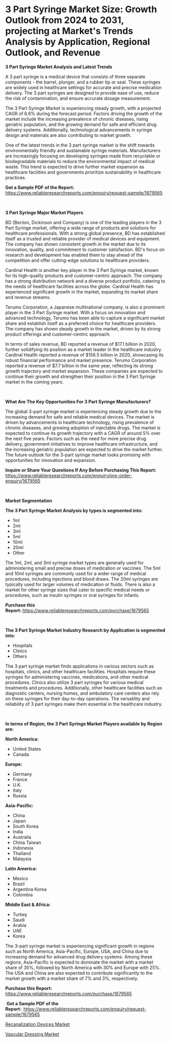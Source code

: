 <p><h1>3 Part Syringe Market Size: Growth Outlook from 2024 to 2031, projecting at Market's Trends Analysis by Application, Regional Outlook, and Revenue</h1></p><p><strong>3 Part Syringe Market Analysis and Latest Trends</strong></p>
<p><p>A 3 part syringe is a medical device that consists of three separate components - the barrel, plunger, and a rubber tip or seal. These syringes are widely used in healthcare settings for accurate and precise medication delivery. The 3 part syringes are designed to provide ease of use, reduce the risk of contamination, and ensure accurate dosage measurement.</p><p>The 3 Part Syringe Market is experiencing steady growth, with a projected CAGR of 6.6% during the forecast period. Factors driving the growth of the market include the increasing prevalence of chronic diseases, rising geriatric population, and the growing demand for safe and efficient drug delivery systems. Additionally, technological advancements in syringe design and materials are also contributing to market growth.</p><p>One of the latest trends in the 3 part syringe market is the shift towards environmentally friendly and sustainable syringe materials. Manufacturers are increasingly focusing on developing syringes made from recyclable or biodegradable materials to reduce the environmental impact of medical waste. This trend is expected to drive further market expansion as healthcare facilities and governments prioritize sustainability in healthcare practices.</p></p>
<p><strong>Get a Sample PDF of the Report:&nbsp;</strong> <a href="https://www.reliableresearchreports.com/enquiry/request-sample/1679565">https://www.reliableresearchreports.com/enquiry/request-sample/1679565</a></p>
<p>&nbsp;</p>
<p><strong>3 Part Syringe Major Market Players</strong></p>
<p><p>BD (Becton, Dickinson and Company) is one of the leading players in the 3 Part Syringe market, offering a wide range of products and solutions for healthcare professionals. With a strong global presence, BD has established itself as a trusted and reliable provider of medical devices and equipment. The company has shown consistent growth in the market due to its innovation, quality, and commitment to customer satisfaction. BD's focus on research and development has enabled them to stay ahead of the competition and offer cutting-edge solutions to healthcare providers.</p><p>Cardinal Health is another key player in the 3 Part Syringe market, known for its high-quality products and customer-centric approach. The company has a strong distribution network and a diverse product portfolio, catering to the needs of healthcare facilities across the globe. Cardinal Health has experienced significant growth in the market, expanding its market share and revenue streams.</p><p>Terumo Corporation, a Japanese multinational company, is also a prominent player in the 3 Part Syringe market. With a focus on innovation and advanced technology, Terumo has been able to capture a significant market share and establish itself as a preferred choice for healthcare providers. The company has shown steady growth in the market, driven by its strong product offerings and customer-centric approach.</p><p>In terms of sales revenue, BD reported a revenue of $17.1 billion in 2020, further solidifying its position as a market leader in the healthcare industry. Cardinal Health reported a revenue of $156.5 billion in 2020, showcasing its robust financial performance and market presence. Terumo Corporation reported a revenue of $7.7 billion in the same year, reflecting its strong growth trajectory and market expansion. These companies are expected to continue their growth and strengthen their position in the 3 Part Syringe market in the coming years.</p></p>
<p>&nbsp;</p>
<p><strong>What Are The Key Opportunities For 3 Part Syringe Manufacturers?</strong></p>
<p><p>The global 3-part syringe market is experiencing steady growth due to the increasing demand for safe and reliable medical devices. The market is driven by advancements in healthcare technology, rising prevalence of chronic diseases, and growing adoption of injectable drugs. The market is expected to continue its growth trajectory with a CAGR of around 5% over the next five years. Factors such as the need for more precise drug delivery, government initiatives to improve healthcare infrastructure, and the increasing geriatric population are expected to drive the market further. The future outlook for the 3-part syringe market looks promising with opportunities for innovation and expansion.</p></p>
<p><strong>Inquire or Share Your Questions If Any Before Purchasing This Report:</strong> <a href="https://www.reliableresearchreports.com/enquiry/pre-order-enquiry/1679565">https://www.reliableresearchreports.com/enquiry/pre-order-enquiry/1679565</a></p>
<p>&nbsp;</p>
<p><strong>Market Segmentation</strong></p>
<p><strong>The 3 Part Syringe Market Analysis by types is segmented into:</strong></p>
<p><ul><li>1ml</li><li>2ml</li><li>3ml</li><li>5ml</li><li>10ml</li><li>20ml</li><li>Other</li></ul></p>
<p><p>The 1ml, 2ml, and 3ml syringe market types are generally used for administering small and precise doses of medication or vaccines. The 5ml and 10ml syringes are commonly used for a wider range of medical procedures, including injections and blood draws. The 20ml syringes are typically used for larger volumes of medication or fluids. There is also a market for other syringe sizes that cater to specific medical needs or procedures, such as insulin syringes or oral syringes for infants.</p></p>
<p><strong>Purchase this Report:&nbsp;</strong><a href="https://www.reliableresearchreports.com/purchase/1679565">https://www.reliableresearchreports.com/purchase/1679565</a></p>
<p>&nbsp;</p>
<p><strong>The 3 Part Syringe Market Industry Research by Application is segmented into:</strong></p>
<p><ul><li>Hospitals</li><li>Clinics</li><li>Others</li></ul></p>
<p><p>The 3 part syringe market finds applications in various sectors such as hospitals, clinics, and other healthcare facilities. Hospitals require these syringes for administering vaccines, medications, and other medical procedures. Clinics also utilize 3 part syringes for various medical treatments and procedures. Additionally, other healthcare facilities such as diagnostic centers, nursing homes, and ambulatory care centers also rely on these syringes for their day-to-day operations. The versatility and reliability of 3 part syringes make them essential in the healthcare industry.</p></p>
<p>&nbsp;</p>
<p><strong>In terms of Region, the 3 Part Syringe Market Players available by Region are:</strong></p>
<p>
    <p> <strong> North America: </strong>
        <ul>
            <li>United States</li>
            <li>Canada</li>
        </ul>
        </p> 
    <p> <strong> Europe: </strong>
        <ul>
            <li>Germany</li>
            <li>France</li>
            <li>U.K.</li>
            <li>Italy</li>
            <li>Russia</li>
        </ul>
        </p> 
    <p> <strong> Asia-Pacific: </strong>
        <ul>
            <li>China</li>
            <li>Japan</li>
            <li>South Korea</li>
            <li>India</li>
            <li>Australia</li>
            <li>China Taiwan</li>
            <li>Indonesia</li>
            <li>Thailand</li>
            <li>Malaysia</li>
        </ul>
        </p> 
    <p> <strong> Latin America: </strong>
        <ul>
            <li>Mexico</li>
            <li>Brazil</li>
            <li>Argentina Korea</li>
            <li>Colombia</li>
        </ul>
        </p> 
    <p> <strong> Middle East & Africa: </strong>
        <ul>
            <li>Turkey</li>
            <li>Saudi</li>
            <li>Arabia</li>
            <li>UAE</li>
            <li>Korea</li>
        </ul>
    </p>
    </p>
<p><p>The 3-part syringe market is experiencing significant growth in regions such as North America, Asia-Pacific, Europe, USA, and China due to increasing demand for advanced drug delivery systems. Among these regions, Asia-Pacific is expected to dominate the market with a market share of 35%, followed by North America with 30% and Europe with 25%. The USA and China are also expected to contribute significantly to the market growth with a market share of 7% and 3%, respectively.</p></p>
<p><strong>Purchase this Report: </strong><a href="https://www.reliableresearchreports.com/purchase/1679565">https://www.reliableresearchreports.com/purchase/1679565</a></p>
<p>&nbsp;<strong>Get a Sample PDF of the Report:&nbsp;&nbsp;</strong><a href="https://www.reliableresearchreports.com/enquiry/request-sample/1679565">https://www.reliableresearchreports.com/enquiry/request-sample/1679565</a></p>
<p><strong></strong></p>
<p><p><a href="https://github.com/khansimonweber1lqujlwoz15d/Market-Research-Report-List-1/blob/main/recanalization-devices-market.md">Recanalization Devices Market</a></p><p><a href="https://github.com/Sherrillcrooksxa8i18ucf2m/Market-Research-Report-List-1/blob/main/vascular-dressing-market.md">Vascular Dressing Market</a></p></p>